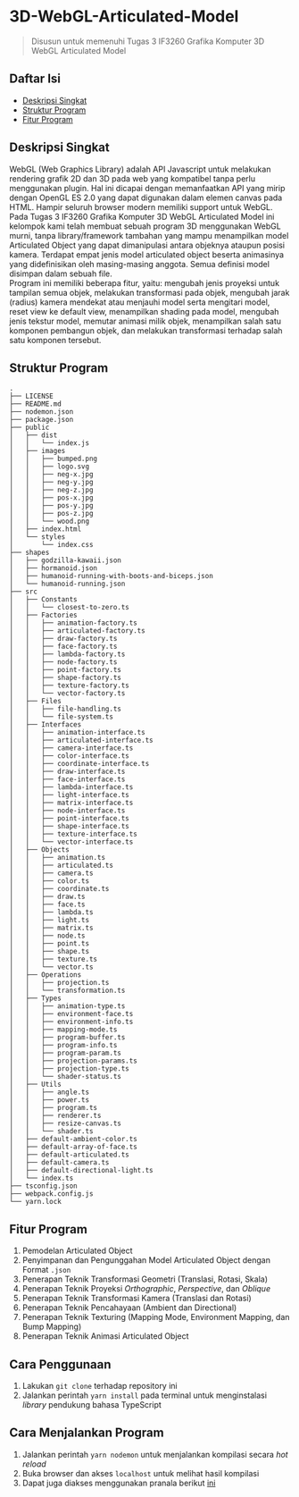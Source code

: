 # 3D-WebGL-Articulated-Model

> Disusun untuk memenuhi Tugas 3 IF3260 Grafika Komputer 3D WebGL Articulated Model

## Daftar Isi

- [Deskripsi Singkat](#deskripsi-singkat)
- [Struktur Program](#struktur-program)
- [Fitur Program](#fitur-program)

## Deskripsi Singkat

WebGL (Web Graphics Library) adalah API Javascript untuk melakukan rendering grafik 2D dan 3D pada web yang kompatibel tanpa perlu menggunakan plugin. Hal ini dicapai dengan memanfaatkan API yang mirip dengan OpenGL ES 2.0 yang dapat digunakan dalam elemen canvas pada HTML. Hampir seluruh browser modern memiliki support untuk WebGL.<br>
Pada Tugas 3 IF3260 Grafika Komputer 3D WebGL Articulated Model ini kelompok kami telah membuat sebuah program 3D menggunakan WebGL murni, tanpa library/framework tambahan yang mampu menampilkan model Articulated Object yang dapat dimanipulasi antara objeknya ataupun posisi kamera. Terdapat empat jenis model articulated object beserta animasinya yang didefinisikan oleh masing-masing anggota. Semua definisi model disimpan dalam sebuah file.<br>
Program ini memiliki beberapa fitur, yaitu: mengubah jenis proyeksi untuk tampilan semua objek, melakukan transformasi pada objek, mengubah jarak (radius) kamera mendekat atau menjauhi model serta mengitari model, reset view ke default view, menampilkan shading pada model, mengubah jenis tekstur model, memutar animasi milik objek, menampilkan salah satu komponen pembangun objek, dan melakukan transformasi terhadap salah satu komponen tersebut.<br>

## Struktur Program

```
.
├── LICENSE
├── README.md
├── nodemon.json
├── package.json
├── public
│   ├── dist
│   │   └── index.js
│   ├── images
│   │   ├── bumped.png
│   │   ├── logo.svg
│   │   ├── neg-x.jpg
│   │   ├── neg-y.jpg
│   │   ├── neg-z.jpg
│   │   ├── pos-x.jpg
│   │   ├── pos-y.jpg
│   │   ├── pos-z.jpg
│   │   └── wood.png
│   ├── index.html
│   └── styles
│       └── index.css
├── shapes
│   ├── godzilla-kawaii.json
│   ├── hormanoid.json
│   ├── humanoid-running-with-boots-and-biceps.json
│   └── humanoid-running.json
├── src
│   ├── Constants
│   │   └── closest-to-zero.ts
│   ├── Factories
│   │   ├── animation-factory.ts
│   │   ├── articulated-factory.ts
│   │   ├── draw-factory.ts
│   │   ├── face-factory.ts
│   │   ├── lambda-factory.ts
│   │   ├── node-factory.ts
│   │   ├── point-factory.ts
│   │   ├── shape-factory.ts
│   │   ├── texture-factory.ts
│   │   └── vector-factory.ts
│   ├── Files
│   │   ├── file-handling.ts
│   │   └── file-system.ts
│   ├── Interfaces
│   │   ├── animation-interface.ts
│   │   ├── articulated-interface.ts
│   │   ├── camera-interface.ts
│   │   ├── color-interface.ts
│   │   ├── coordinate-interface.ts
│   │   ├── draw-interface.ts
│   │   ├── face-interface.ts
│   │   ├── lambda-interface.ts
│   │   ├── light-interface.ts
│   │   ├── matrix-interface.ts
│   │   ├── node-interface.ts
│   │   ├── point-interface.ts
│   │   ├── shape-interface.ts
│   │   ├── texture-interface.ts
│   │   └── vector-interface.ts
│   ├── Objects
│   │   ├── animation.ts
│   │   ├── articulated.ts
│   │   ├── camera.ts
│   │   ├── color.ts
│   │   ├── coordinate.ts
│   │   ├── draw.ts
│   │   ├── face.ts
│   │   ├── lambda.ts
│   │   ├── light.ts
│   │   ├── matrix.ts
│   │   ├── node.ts
│   │   ├── point.ts
│   │   ├── shape.ts
│   │   ├── texture.ts
│   │   └── vector.ts
│   ├── Operations
│   │   ├── projection.ts
│   │   └── transformation.ts
│   ├── Types
│   │   ├── animation-type.ts
│   │   ├── environment-face.ts
│   │   ├── environment-info.ts
│   │   ├── mapping-mode.ts
│   │   ├── program-buffer.ts
│   │   ├── program-info.ts
│   │   ├── program-param.ts
│   │   ├── projection-params.ts
│   │   ├── projection-type.ts
│   │   └── shader-status.ts
│   ├── Utils
│   │   ├── angle.ts
│   │   ├── power.ts
│   │   ├── program.ts
│   │   ├── renderer.ts
│   │   ├── resize-canvas.ts
│   │   └── shader.ts
│   ├── default-ambient-color.ts
│   ├── default-array-of-face.ts
│   ├── default-articulated.ts
│   ├── default-camera.ts
│   ├── default-directional-light.ts
│   └── index.ts
├── tsconfig.json
├── webpack.config.js
└── yarn.lock
```

## Fitur Program

1. Pemodelan Articulated Object
2. Penyimpanan dan Pengunggahan Model Articulated Object dengan Format `.json`
3. Penerapan Teknik Transformasi Geometri (Translasi, Rotasi, Skala)
4. Penerapan Teknik Proyeksi _Orthographic_, _Perspective_, dan _Oblique_
5. Penerapan Teknik Transformasi Kamera (Translasi dan Rotasi)
6. Penerapan Teknik Pencahayaan (Ambient dan Directional)
7. Penerapan Teknik Texturing (Mapping Mode, Environment Mapping, dan Bump Mapping)
8. Penerapan Teknik Animasi Articulated Object

## Cara Penggunaan

1. Lakukan `git clone` terhadap repository ini
2. Jalankan perintah `yarn install` pada terminal untuk menginstalasi _library_ pendukung bahasa TypeScript

## Cara Menjalankan Program

1. Jalankan perintah `yarn nodemon` untuk menjalankan kompilasi secara _hot reload_
2. Buka browser dan akses `localhost` untuk melihat hasil kompilasi
3. Dapat juga diakses menggunakan pranala berikut [ini](https://rayhankinan.github.io/3D-WebGL-Articulated-Model/public/)
